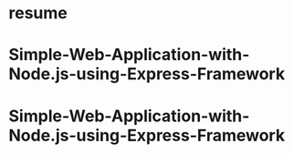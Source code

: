 # resume
# Simple-Web-Application-with-Node.js-using-Express-Framework
# Simple-Web-Application-with-Node.js-using-Express-Framework
